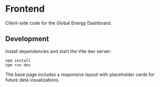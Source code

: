# Frontend

Client-side code for the Global Energy Dashboard.

## Development

Install dependencies and start the Vite dev server:

```
npm install
npm run dev
```

The base page includes a responsive layout with placeholder cards for future data visualizations.
